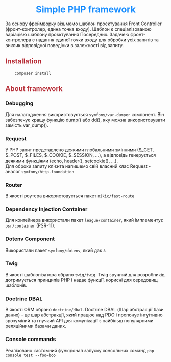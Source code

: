 <h1 align="center" style="color: dodgerblue">Simple PHP framework</h1>
За основу фреймворку візьмемо шаблон проектування Front Controller (фронт-контролер, єдина точка входу). Шаблон є спеціалізованою варіацією шаблону проєктування Посередник. Задачею фронт-контролера є надання єдиної точки входу для обробки усіх запитів та виклик відповідної поведінки в залежності від запиту.

## <h2 style="color:#ba363f">Installation</h2>
``` 
    composer install
```

## <h2 style="color:#ba363f">About framework</h2>

### Debugging
Для налагодження використовується `symfony/var-dumper` компонент. Він забезпечує кращу функцію dump() або dd(), яку можна використовувати замість var_dump().

### Request
У PHP запит представлено деякими глобальними змінними ($_GET, $_POST, $_FILES, $_COOKIE, $_SESSION, ...), а відповідь генерується деякими функціями (echo, header(), setcookie(), ...).
<br> Для оброки запиту клієнта напишемо свій власний клас Request - аналог `symfony/http-foundation`

### Router
В якості роутера використовується пакет `nikic/fast-route`

### Dependency Injection Container 
Для контейнера використали пакет `league/container`, який імплементує `psr/container` (PSR-11).

### Dotenv Component 
Використали пакет `symfony/dotenv`, який дає з

### Twig
В якості шаблонізатора обрано `twig/twig`. Twig зручний для розробників, дотримується принципів PHP і надає функції, корисні для середовищ шаблонів.

### Doctrine DBAL
В якості ORM обрано `doctrine/dbal`. Doctrine DBAL (Шар абстракції бази даних) - це шар абстракції, який працює над PDO і пропонує інтуїтивно зрозумілий та гнучкий API для комунікації з найбільш популярними реляційними базами даних.

### Console commands
Реалізовано кастомний функціонал запуску консольних команд `php console test --foo=boo`
